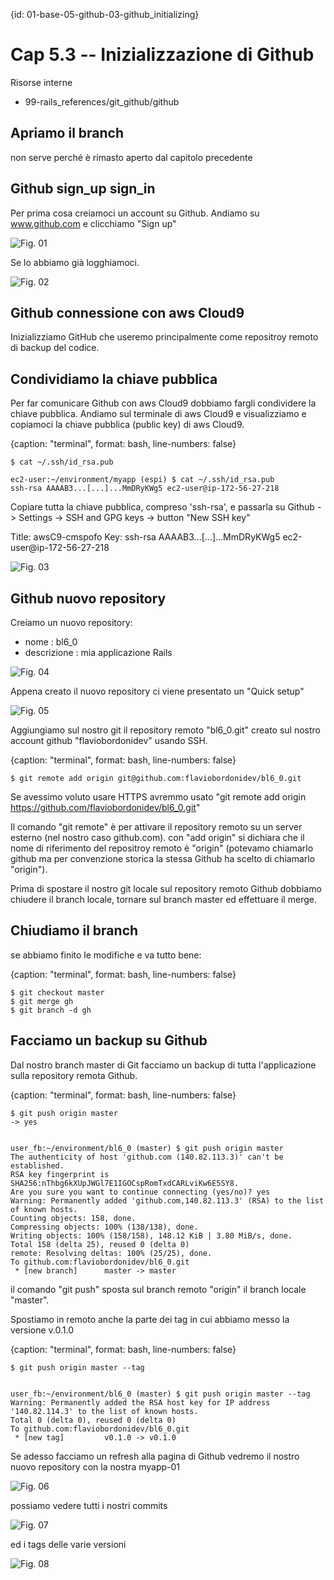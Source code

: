 {id: 01-base-05-github-03-github_initializing}
# Cap 5.3 -- Inizializzazione di Github


Risorse interne

* 99-rails_references/git_github/github



## Apriamo il branch

non serve perché è rimasto aperto dal capitolo precedente




## Github sign_up sign_in

Per prima cosa creiamoci un account su Github. Andiamo su www.github.com e clicchiamo "Sign up"

![Fig. 01](chapters/01-base/06-github/03_fig01-github_signup.png)

Se lo abbiamo già logghiamoci.

![Fig. 02](chapters/01-base/06-github/03_fig02-github_signin.png)




## Github connessione con aws Cloud9

Inizializziamo GitHub che useremo principalmente come repositroy remoto di backup del codice.




## Condividiamo la chiave pubblica

Per far comunicare Github con aws Cloud9 dobbiamo fargli condividere la chiave pubblica.
Andiamo sul terminale di aws Cloud9 e visualizziamo e copiamoci la chiave pubblica (public key) di aws Cloud9.

{caption: "terminal", format: bash, line-numbers: false}
```
$ cat ~/.ssh/id_rsa.pub

ec2-user:~/environment/myapp (espi) $ cat ~/.ssh/id_rsa.pub
ssh-rsa AAAAB3...[...]...MmDRyKWg5 ec2-user@ip-172-56-27-218
```

Copiare tutta la chiave pubblica, compreso 'ssh-rsa', e passarla su Github -> Settings -> SSH and GPG keys -> button "New SSH key"

Title: awsC9-cmspofo
Key: ssh-rsa AAAAB3...[...]...MmDRyKWg5 ec2-user@ip-172-56-27-218

![Fig. 03](chapters/01-base/06-github/03_fig03-github_ssh_public_key.png)




## Github nuovo repository

Creiamo un nuovo repository:

* nome        : bl6_0
* descrizione : mia applicazione Rails

![Fig. 04](chapters/01-base/06-github/03_fig04-github_new_repository.png)

Appena creato il nuovo repository ci viene presentato un "Quick setup"

![Fig. 05](chapters/01-base/06-github/03_fig05-github_quick_setup.png)

Aggiungiamo sul nostro git il repository remoto "bl6_0.git" creato sul nostro account github "flaviobordonidev" usando SSH.

{caption: "terminal", format: bash, line-numbers: false}
```
$ git remote add origin git@github.com:flaviobordonidev/bl6_0.git
```

Se avessimo voluto usare HTTPS avremmo usato "git remote add origin https://github.com/flaviobordonidev/bl6_0.git"

Il comando "git remote" è per attivare il repository remoto su un server esterno (nel nostro caso github.com).
con "add origin" si dichiara che il nome di riferimento del repositroy remoto è "origin" (potevamo chiamarlo github ma per convenzione storica la stessa Github ha scelto di chiamarlo "origin").  

Prima di spostare il nostro git locale sul repository remoto Github dobbiamo chiudere il branch locale, tornare sul branch master ed effettuare il merge. 




## Chiudiamo il branch

se abbiamo finito le modifiche e va tutto bene:

{caption: "terminal", format: bash, line-numbers: false}
```
$ git checkout master
$ git merge gh
$ git branch -d gh
```




## Facciamo un backup su Github

Dal nostro branch master di Git facciamo un backup di tutta l'applicazione sulla repository remota Github.

{caption: "terminal", format: bash, line-numbers: false}
```
$ git push origin master
-> yes


user_fb:~/environment/bl6_0 (master) $ git push origin master
The authenticity of host 'github.com (140.82.113.3)' can't be established.
RSA key fingerprint is SHA256:nThbg6kXUpJWGl7E1IGOCspRomTxdCARLviKw6E5SY8.
Are you sure you want to continue connecting (yes/no)? yes
Warning: Permanently added 'github.com,140.82.113.3' (RSA) to the list of known hosts.
Counting objects: 158, done.
Compressing objects: 100% (138/138), done.
Writing objects: 100% (158/158), 148.12 KiB | 3.80 MiB/s, done.
Total 158 (delta 25), reused 0 (delta 0)
remote: Resolving deltas: 100% (25/25), done.
To github.com:flaviobordonidev/bl6_0.git
 * [new branch]      master -> master
```

il comando "git push" sposta sul branch remoto "origin" il branch locale "master".

Spostiamo in remoto anche la parte dei tag in cui abbiamo messo la versione v.0.1.0

{caption: "terminal", format: bash, line-numbers: false}
```
$ git push origin master --tag


user_fb:~/environment/bl6_0 (master) $ git push origin master --tag
Warning: Permanently added the RSA host key for IP address '140.82.114.3' to the list of known hosts.
Total 0 (delta 0), reused 0 (delta 0)
To github.com:flaviobordonidev/bl6_0.git
 * [new tag]         v0.1.0 -> v0.1.0
```

Se adesso facciamo un refresh alla pagina di Github vedremo il nostro nuovo repository con la nostra myapp-01

![Fig. 06](chapters/01-base/06-github/03_fig06-github_repository_overview.png)

possiamo vedere tutti i nostri commits

![Fig. 07](chapters/01-base/06-github/03_fig07-github_commits.png)

ed i tags delle varie versioni

![Fig. 08](chapters/01-base/06-github/03_fig08-github_tags.png)
